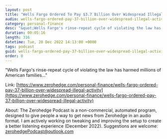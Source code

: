 ```yaml
---
layout: post
title: "Wells Fargo Ordered To Pay $3.7 Billion Over Widespread Illegal Activity"
audio: wells-fargo-ordered-pay-37-billion-over-widespread-illegal-activity-0
category: personal-finance
desc: "&quot;Wells Fargo's rinse-repeat cycle of violating the law has harmed millions of American families...&quot;"
duration: 00:05:16
length: 316
datetime: Tue, 20 Dec 2022 14:13:00 +0000
tags: podcast
guid: wells-fargo-ordered-pay-37-billion-over-widespread-illegal-activity-0
order: 0
---
```

&quot;Wells Fargo's rinse-repeat cycle of violating the law has harmed millions of American families...&quot;

Link: [https://www.zerohedge.com/personal-finance/wells-fargo-ordered-pay-37-billion-over-widespread-illegal-activity](https://www.zerohedge.com/personal-finance/wells-fargo-ordered-pay-37-billion-over-widespread-illegal-activity)

About: The Zerohedge Podcast is a non-commercial, automated program, designed to give people a way to get news from Zerohedge in an audio format.  I am actively working on tweaking and improving the setup to create a better listening experience (December 2022).  Suggestions are welcome: [zerohedgePodcast@outlook.com](mailto:zerohedgePodcast@outlook.com)